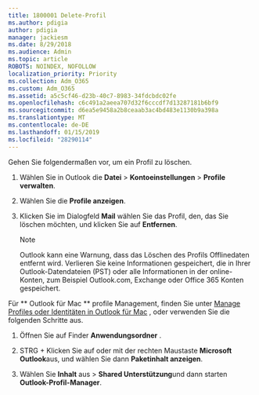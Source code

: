 ```yaml
---
title: 1800001 Delete-Profil
ms.author: pdigia
author: pdigia
manager: jackiesm
ms.date: 8/29/2018
ms.audience: Admin
ms.topic: article
ROBOTS: NOINDEX, NOFOLLOW
localization_priority: Priority
ms.collection: Adm_O365
ms.custom: Adm_O365
ms.assetid: a5c5cf46-d23b-40c7-8983-34fdcbdc02fe
ms.openlocfilehash: c6c491a2aeea707d32f6cccdf7d13287181b6bf9
ms.sourcegitcommit: d6ea5e9458a2b8ceaab3ac4bd483e1130b9a398a
ms.translationtype: MT
ms.contentlocale: de-DE
ms.lasthandoff: 01/15/2019
ms.locfileid: "28290114"
---
```

Gehen Sie folgendermaßen vor, um ein Profil zu löschen.
  
1. Wählen Sie in Outlook die **Datei** \> **Kontoeinstellungen** \> **Profile verwalten**.
    
2. Wählen Sie die **Profile anzeigen**.
    
3. Klicken Sie im Dialogfeld **Mail** wählen Sie das Profil, den, das Sie löschen möchten, und klicken Sie auf **Entfernen**.
    
    > [!NOTE]
    > Outlook kann eine Warnung, dass das Löschen des Profils Offlinedaten entfernt wird. Verlieren Sie keine Informationen gespeichert, die in Ihrer Outlook-Datendateien (PST) oder alle Informationen in der online-Konten, zum Beispiel Outlook.com, Exchange oder Office 365 Konten gespeichert. 
  
Für ** Outlook für Mac ** profile Management, finden Sie unter [Manage Profiles oder Identitäten in Outlook für Mac](https://support.office.com/article/fed2a955-74df-4a24-bef6-78a426958c4c.aspx) , oder verwenden Sie die folgenden Schritte aus. 
  
1. Öffnen Sie auf Finder **Anwendungsordner** . 
    
2. STRG + Klicken Sie auf oder mit der rechten Maustaste **Microsoft Outlook**aus, und wählen Sie dann **Paketinhalt anzeigen**.
    
3. Wählen Sie **Inhalt** aus \> **Shared Unterstützung**und dann starten **Outlook-Profil-Manager**.
    

